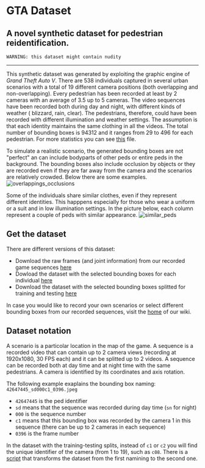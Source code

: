 # GTA Dataset
## A novel synthetic dataset for pedestrian reidentification.
`WARNING: this dataset might contain nudity`
***

This synthetic dataset was generated by exploiting the graphic engine of *Grand Theft Auto V*. There are 538 individuals captured in several urban scenarios with a total of 19 different camera positions (both overlapping and non-overlapping). Every pedestrian has been recorded at least by 2 cameras with an average of 3.5 up to 5 cameras. The video sequences have been recorded both during day and night, with different kinds of weather ( blizzard, rain, clear). The pedestrians, therefore, could have been recorded with different illumination and weather settings. The assumption is that each identity maintains the same clothing in all the videos. The total number of bounding boxes is 94312 and it ranges from 29 to 496 for each pedestrian. For more statistics you can see [this](https://github.com/RoboTuan/Pedestrian_reID/blob/main/Peds/statistics.csv) file. 

To simulate a realistic scenario, the generated bounding boxes are not "perfect" an can include bodyparts of other peds or entire peds in the background. The bounding boxes also include occlusion by objects or they are recorded even if they are far away from the camera and the scenarios are relatively crowded. Below there are some examples.
![overlappings_occlusions](https://raw.githubusercontent.com/RoboTuan/Pedestrian_reID/main/Images/overlappings_occlusions.png?token=ANC4UTMKVT4MNNTGZ5J4ZTDATGOSK)

Some of the individuals share similar clothes, even if they represent different identities. This happpens especially for those who wear a uniform or a suit and in low illumination settings. In the picture below, each column represent a couple of peds with similar appearance.
![similar_peds](https://raw.githubusercontent.com/RoboTuan/Pedestrian_reID/main/Images/similar_peds.png?token=ANC4UTJXZGPF4BBCGKCHFIDATJCYO)

## Get the dataset
There are different versions of this dataset:
* Download the raw frames (and joint information) from our recorded game sequences [here]()
* Dowload the dataset with the selected bounding boxes for each individual [here]()
* Download the dataset with the selected bounding boxes splitted for training and testing [here]()

In case you would like to record your own scenarios or select different bounding boxes from our recorded sequences, visit the [home](https://github.com/RoboTuan/Pedestrian_reID/wiki) of our wiki.

## Dataset notation
A scenario is a particolar location in the map of the game. A sequence is a recorded video that can contain up to 2 camera views (recording at 1920x1080, 30 FPS each) and it can be splitted up to 2 videos. A sequence can be recorded both at day time and at night time with the same pedestrians. A camera is identified by its coordinates and axis rotation.

The following example exaplains the bounding box naming: `42647445_sd000c1_0396.jpeg` 

* `42647445` is the ped identifier
* `sd` means that the sequence was recorded during day time (`sn` for night)
* `000` is the sequence number
* `c1` means that this bounding box was recorded by the camera 1 in this sequence (there can be up to 2 cameras in each sequence)
* `0396` is the frame number

In the dataset with the training-testing splits, instead of `c1` or `c2` you will find the unique identifier of the camera (from 1 to 19), such as `c08`. There is a [script](https://github.com/RoboTuan/Pedestrian_reID/blob/main/Scripts/training_dataset.py) that transforms the dataset from the first namining to the second one.



